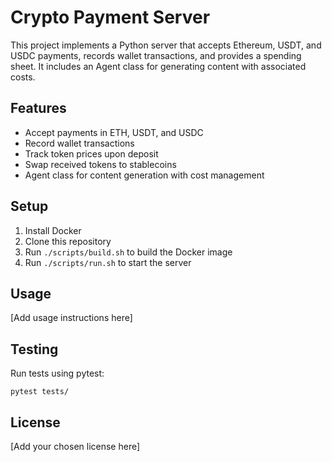 
# Crypto Payment Server

This project implements a Python server that accepts Ethereum, USDT, and USDC payments, records wallet transactions, and provides a spending sheet. It includes an Agent class for generating content with associated costs.

## Features

- Accept payments in ETH, USDT, and USDC
- Record wallet transactions
- Track token prices upon deposit
- Swap received tokens to stablecoins
- Agent class for content generation with cost management

## Setup

1. Install Docker
2. Clone this repository
3. Run `./scripts/build.sh` to build the Docker image
4. Run `./scripts/run.sh` to start the server

## Usage

[Add usage instructions here]

## Testing

Run tests using pytest:

```
pytest tests/
```

## License

[Add your chosen license here]

